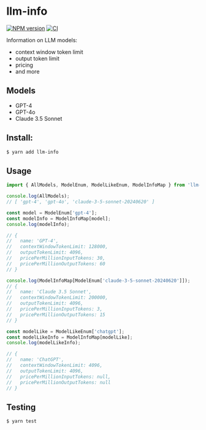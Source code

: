 # llm-info

[![NPM version](https://img.shields.io/npm/v/llm-info.svg?style=flat-square)](https://npmjs.org/package/llm-info)
[![CI](https://github.com/paradite/llm-info/actions/workflows/node.js.yml/badge.svg)](https://github.com/paradite/llm-info/actions/workflows/node.js.yml)

Information on LLM models:

- context window token limit
- output token limit
- pricing
- and more

## Models

- GPT-4
- GPT-4o
- Claude 3.5 Sonnet

## Install:

```bash
$ yarn add llm-info
```

## Usage

```ts
import { AllModels, ModelEnum, ModelLikeEnum, ModelInfoMap } from 'llm-info';

console.log(AllModels);
// [ 'gpt-4', 'gpt-4o', 'claude-3-5-sonnet-20240620' ]

const model = ModelEnum['gpt-4'];
const modelInfo = ModelInfoMap[model];
console.log(modelInfo);

// {
//   name: 'GPT-4',
//   contextWindowTokenLimit: 128000,
//   outputTokenLimit: 4096,
//   pricePerMillionInputTokens: 30,
//   pricePerMillionOutputTokens: 60
// }

console.log(ModelInfoMap[ModelEnum['claude-3-5-sonnet-20240620']]);
// {
//   name: 'Claude 3.5 Sonnet',
//   contextWindowTokenLimit: 200000,
//   outputTokenLimit: 4096,
//   pricePerMillionInputTokens: 3,
//   pricePerMillionOutputTokens: 15
// }

const modelLike = ModelLikeEnum['chatgpt'];
const modelLikeInfo = ModelInfoMap[modelLike];
console.log(modelLikeInfo);

// {
//   name: 'ChatGPT',
//   contextWindowTokenLimit: 4096,
//   outputTokenLimit: 4096,
//   pricePerMillionInputTokens: null,
//   pricePerMillionOutputTokens: null
// }
```

## Testing

```
$ yarn test
```
